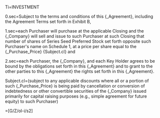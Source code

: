 Ti=INVESTMENT

0.sec=Subject to the terms and conditions of this {_Agreement}, including the Agreement Terms set forth in Exhibit B, 

1.sec=each Purchaser will purchase at the applicable Closing and the {_Company} will sell and issue to such Purchaser at such Closing that number of shares of Series Seed Preferred Stock set forth opposite such Purchaser's name on Schedule 1, at a price per share equal to the {_Purchase_Price} {Subject.cl} and 

2.sec=each Purchaser, the {_Company}, and each Key Holder agrees to be bound by the obligations set forth in this {_Agreement} and to grant to the other parties to this {_Agreement} the rights set forth in this {_Agreement}.

Subject.cl=(subject to any applicable discounts where all or a portion of such {_Purchase_Price} is being paid by cancellation or conversion of indebtedness or other convertible securities of the {_Company} issued primarily for capital raising purposes (e.g., simple agreement for future equity) to such Purchaser)

=[G/Z/ol-i/s2]

